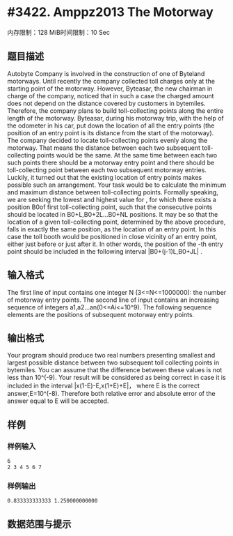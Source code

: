 # #3422. Amppz2013 The Motorway

内存限制：128 MiB时间限制：10 Sec

## 题目描述

Autobyte Company is involved in the construction of one of Byteland motorways. Until recently the company collected toll charges only at the starting point of the motorway. However, Byteasar, the new chairman in charge of the company, noticed that in such a case the charged amount does not depend on the distance covered by customers in bytemiles. Therefore, the company plans to build toll-collecting points along the entire length of the motorway. 
Byteasar, during his motorway trip, with the help of the odometer in his car, put down the location of all the  entry points (the position of an entry point is its distance from the start of the motorway). The company decided to locate  toll-collecting points evenly along the motorway. That means the distance between each two subsequent toll-collecting points would be the same. At the same time between each two such points there should be a motorway entry point and there should be toll-collecting point between each two subsequent motorway entries. Luckily, it turned out that the existing location of entry points makes possible such an arrangement. 
Your task would be to calculate the minimum and maximum distance between toll-collecting points. Formally speaking, we are seeking the lowest and highest value for  , for which there exists a position B0of first toll-collecting point, such that the consecutive points should be located in B0+L,B0+2L&hellip;B0+NL positions. It may be so that the location of a given toll-collecting point, determined by the above procedure, falls in exactly the same position, as the location of an entry point. In this case the toll booth would be positioned in close vicinity of an entry point, either just before or just after it. In other words, the position of the  -th entry point should be included in the following interval |B0+(j-1)L,B0+JL|
. 

## 输入格式

The first line of input contains one integer N (3<=N<=1000000): the number of motorway entry points. The second line of input contains an increasing sequence of  integers a1,a2&hellip;an(0<=Ai<=10^9). The following sequence elements are the positions of subsequent motorway entry points. 

## 输出格式

Your program should produce two real numbers presenting smallest and largest possible distance between two subsequent toll collecting points in bytemiles. You can assume that the difference between these values is not less than 10^(-9). 
Your result will be considered as being correct in case it is included in the interval |x(1-E)-E,x(1+E)+E|， where E is the correct answer,E=10^(-8). Therefore both relative error and absolute error of the answer equal to E will be accepted. 

## 样例

### 样例输入

    
    6
    2 3 4 5 6 7
    
    

### 样例输出

    
    0.833333333333 1.250000000000
    
    

## 数据范围与提示
